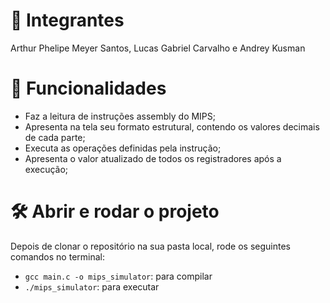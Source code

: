 # 👷 Integrantes
Arthur Phelipe Meyer Santos, Lucas Gabriel Carvalho e Andrey Kusman

# 🔨 Funcionalidades

- Faz a leitura de instruções assembly do MIPS;
- Apresenta na tela seu formato estrutural, contendo os valores decimais de cada parte;
- Executa as operações definidas pela instrução;
- Apresenta o valor atualizado de todos os registradores após a execução;

# 🛠️ Abrir e rodar o projeto
Depois de clonar o repositório na sua pasta local, rode os seguintes comandos no terminal:
- `gcc main.c -o mips_simulator`: para compilar
- `./mips_simulator`: para executar

